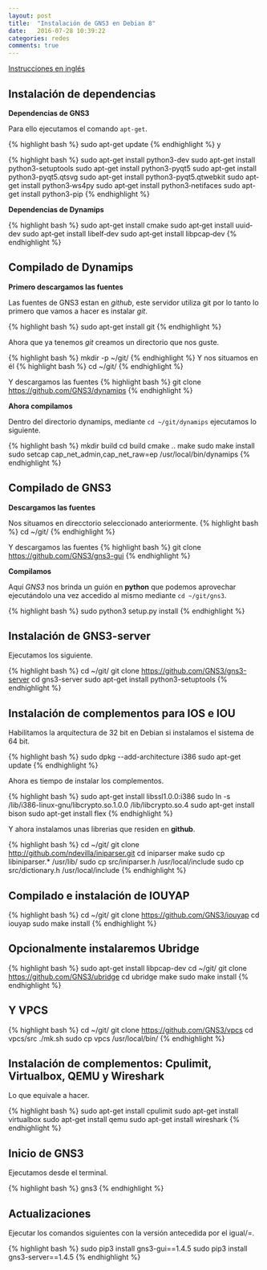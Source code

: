 ```yaml
---
layout: post
title:  "Instalación de GNS3 en Debian 8"
date:   2016-07-28 10:39:22
categories: redes
comments: true
---
```


[Instrucciones en inglés](https://gns3.com/support/docs/installing-gns3-1-4-on-ubuntu-li)

Instalación de dependencias
---------------------------

**Dependencias de GNS3**

Para ello ejecutamos el comando `apt-get`.

{% highlight bash %}
sudo apt-get update 
{% endhighlight %}
y

{% highlight bash %}
sudo apt-get install python3-dev
sudo apt-get install python3-setuptools
sudo apt-get install python3-pyqt5
sudo apt-get install python3-pyqt5.qtsvg
sudo apt-get install python3-pyqt5.qtwebkit
sudo apt‐get install python3‐ws4py
sudo apt‐get install python3‐netifaces
sudo apt-get install python3-pip
{% endhighlight %}


**Dependencias de Dynamips**

{% highlight bash %}
sudo apt-get install cmake
sudo apt‐get install uuid‐dev
sudo apt‐get install libelf‐dev
sudo apt‐get install libpcap‐dev
{% endhighlight %}

Compilado de Dynamips
---------------------

**Primero descargamos las fuentes**

Las fuentes de GNS3 estan en *github*, este servidor utiliza git por lo tanto lo primero que vamos a hacer es instalar *git*.

{% highlight bash %}
sudo apt-get install git
{% endhighlight %}

Ahora que ya tenemos *git* creamos un directorio que nos guste.

{% highlight bash %}
mkdir -p ~/git/
{% endhighlight %}
Y nos situamos en él
{% highlight bash %}
cd ~/git/
{% endhighlight %}

Y descargamos las fuentes
{% highlight bash %}
git clone https://github.com/GNS3/dynamips
{% endhighlight %}

**Ahora compilamos**

Dentro del directorio dynamips, mediante `cd ~/git/dynamips` ejecutamos lo siguiente.

{% highlight bash %}
mkdir build
cd build
cmake ..
make
sudo make install
sudo setcap cap_net_admin,cap_net_raw=ep /usr/local/bin/dynamips
{% endhighlight %}


Compilado de GNS3
-----------------

**Descargamos las fuentes**

Nos situamos en direcctorio seleccionado anteriormente.
{% highlight bash %}
cd ~/git/
{% endhighlight %}

Y descargamos las fuentes
{% highlight bash %}
git clone https://github.com/GNS3/gns3-gui
{% endhighlight %}


**Compilamos**

Aquí *GNS3* nos brinda un guión en **python** que podemos aprovechar ejecutándolo una vez accedido al mismo mediante `cd ~/git/gns3`.

{% highlight bash %}
sudo python3 setup.py install
{% endhighlight %}

Instalación de GNS3-server
--------------------------

Ejecutamos los siguiente.

{% highlight bash %}
cd ~/git/
git clone https://github.com/GNS3/gns3-server
cd gns3-server
sudo apt-get install python3-setuptools
{% endhighlight %}


Instalación de complementos para IOS e IOU
-------------------------------------------

Habilitamos la arquitectura de 32 bit en Debian si instalamos el sistema de 64 bit.

{% highlight bash %}
sudo dpkg --add-architecture i386
sudo apt-get update
{% endhighlight %}

Ahora es tiempo de instalar los complementos.

{% highlight bash %}
sudo apt-get install libssl1.0.0:i386
sudo ln -s /lib/i386-linux-gnu/libcrypto.so.1.0.0 /lib/libcrypto.so.4
sudo apt-get install bison
sudo apt-get install flex
{% endhighlight %}

Y ahora instalamos unas librerias que residen en **github**.

{% highlight bash %}
cd ~/git/
git clone http://github.com/ndevilla/iniparser.git
cd iniparser
make
sudo cp libiniparser.* /usr/lib/
sudo cp src/iniparser.h /usr/local/include
sudo cp src/dictionary.h /usr/local/include
{% endhighlight %}

Compilado e instalación de IOUYAP
---------------------------------

{% highlight bash %}
cd ~/git/
git clone https://github.com/GNS3/iouyap
cd iouyap
sudo make install
{% endhighlight %}

Opcionalmente instalaremos Ubridge
----------------------------------

{% highlight bash %}
sudo apt-get install libpcap-dev
cd ~/git/
git clone https://github.com/GNS3/ubridge
cd ubridge
make
sudo make install
{% endhighlight %}

Y VPCS
------

{% highlight bash %}
cd ~/git/
git clone https://github.com/GNS3/vpcs
cd vpcs/src
./mk.sh
sudo cp vpcs /usr/local/bin/
{% endhighlight %}

Instalación de complementos: Cpulimit, Virtualbox, QEMU y Wireshark
-------------------------------------------------------------------

Lo que equivale a hacer.

{% highlight bash %}
sudo apt-get install cpulimit
sudo apt-get install virtualbox
sudo apt-get install qemu
sudo apt-get install wireshark
{% endhighlight %}

Inicio de GNS3
--------------

Ejecutamos desde el terminal.

{% highlight bash %}
gns3
{% endhighlight %}

Actualizaciones
---------------

Ejecutar los comandos siguientes con la versión antecedida por el igual/=.

{% highlight bash %}
sudo pip3 install gns3-gui==1.4.5
sudo pip3 install gns3-server==1.4.5
{% endhighlight %}


